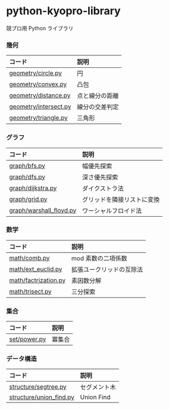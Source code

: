 # python-kyopro-library

競プロ用 Python ライブラリ

### 幾何

| コード                       | 説明         |
| :--------------------------- | :----------- |
| [geometry/circle.py](geometry/circle.py) | 円   |
| [geometry/convex.py](geometry/convex.py) | 凸包   |
| [geometry/distance.py](geometry/distance.py) | 点と線分の距離 |
| [geometry/intersect.py](geometry/intersect.py) | 線分の交差判定 |
| [geometry/triangle.py](geometry/triangle.py) | 三角形   |


### グラフ

| コード                       | 説明         |
| :--------------------------- | :----------- |
| [graph/bfs.py](graph/bfs.py) | 幅優先探索   |
| [graph/dfs.py](graph/dfs.py) | 深さ優先探索 |
| [graph/dijkstra.py](graph/dijkstra.py) |ダイクストラ法 |
| [graph/grid.py](graph/grid.py) |グリッドを隣接リストに変換 |
| [graph/warshall_floyd.py](graph/warshall_floyd.py) | ワーシャルフロイド法 |

### 数学

| コード                                       | 説明                     |
| :------------------------------------------- | :----------------------- |
| [math/comb.py](math/comb.py)                 | mod 素数の二項係数       |
| [math/ext_euclid.py](math/ext_euclid.py)     | 拡張ユークリッドの互除法 |
| [math/factrization.py](math/factrization.py) | 素因数分解               |
| [math/trisect.py](math/trisect.py)           | 三分探索                 |

### 集合

| コード                       | 説明   |
| :--------------------------- | :----- |
| [set/power.py](set/power.py) | 冪集合 |

### データ構造

| コード                                             | 説明         |
| :------------------------------------------------- | :----------- |
| [structure/segtree.py](structure/segtree.py)       | セグメント木 |
| [structure/union_find.py](structure/union_find.py) | Union Find   |
